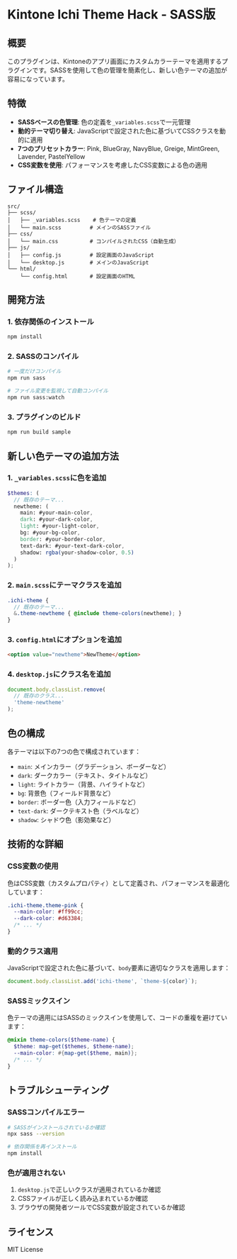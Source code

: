 # Kintone Ichi Theme Hack - SASS版

## 概要

このプラグインは、Kintoneのアプリ画面にカスタムカラーテーマを適用するプラグインです。SASSを使用して色の管理を簡素化し、新しい色テーマの追加が容易になっています。

## 特徴

- **SASSベースの色管理**: 色の定義を`_variables.scss`で一元管理
- **動的テーマ切り替え**: JavaScriptで設定された色に基づいてCSSクラスを動的に適用
- **7つのプリセットカラー**: Pink, BlueGray, NavyBlue, Greige, MintGreen, Lavender, PastelYellow
- **CSS変数を使用**: パフォーマンスを考慮したCSS変数による色の適用

## ファイル構造

```
src/
├── scss/
│   ├── _variables.scss    # 色テーマの定義
│   └── main.scss         # メインのSASSファイル
├── css/
│   └── main.css          # コンパイルされたCSS（自動生成）
├── js/
│   ├── config.js         # 設定画面のJavaScript
│   └── desktop.js        # メインのJavaScript
└── html/
    └── config.html       # 設定画面のHTML
```

## 開発方法

### 1. 依存関係のインストール

```bash
npm install
```

### 2. SASSのコンパイル

```bash
# 一度だけコンパイル
npm run sass

# ファイル変更を監視して自動コンパイル
npm run sass:watch
```

### 3. プラグインのビルド

```bash
npm run build sample
```

## 新しい色テーマの追加方法

### 1. `_variables.scss`に色を追加

```scss
$themes: (
  // 既存のテーマ...
  newtheme: (
    main: #your-main-color,
    dark: #your-dark-color,
    light: #your-light-color,
    bg: #your-bg-color,
    border: #your-border-color,
    text-dark: #your-text-dark-color,
    shadow: rgba(your-shadow-color, 0.5)
  )
);
```

### 2. `main.scss`にテーマクラスを追加

```scss
.ichi-theme {
  // 既存のテーマ...
  &.theme-newtheme { @include theme-colors(newtheme); }
}
```

### 3. `config.html`にオプションを追加

```html
<option value="newtheme">NewTheme</option>
```

### 4. `desktop.js`にクラス名を追加

```javascript
document.body.classList.remove(
  // 既存のクラス...
  'theme-newtheme'
);
```

## 色の構成

各テーマは以下の7つの色で構成されています：

- `main`: メインカラー（グラデーション、ボーダーなど）
- `dark`: ダークカラー（テキスト、タイトルなど）
- `light`: ライトカラー（背景、ハイライトなど）
- `bg`: 背景色（フィールド背景など）
- `border`: ボーダー色（入力フィールドなど）
- `text-dark`: ダークテキスト色（ラベルなど）
- `shadow`: シャドウ色（影効果など）

## 技術的な詳細

### CSS変数の使用

色はCSS変数（カスタムプロパティ）として定義され、パフォーマンスを最適化しています：

```css
.ichi-theme.theme-pink {
  --main-color: #ff99cc;
  --dark-color: #d63384;
  /* ... */
}
```

### 動的クラス適用

JavaScriptで設定された色に基づいて、`body`要素に適切なクラスを適用します：

```javascript
document.body.classList.add('ichi-theme', `theme-${color}`);
```

### SASSミックスイン

色テーマの適用にはSASSのミックスインを使用して、コードの重複を避けています：

```scss
@mixin theme-colors($theme-name) {
  $theme: map-get($themes, $theme-name);
  --main-color: #{map-get($theme, main)};
  /* ... */
}
```

## トラブルシューティング

### SASSコンパイルエラー

```bash
# SASSがインストールされているか確認
npx sass --version

# 依存関係を再インストール
npm install
```

### 色が適用されない

1. `desktop.js`で正しいクラスが適用されているか確認
2. CSSファイルが正しく読み込まれているか確認
3. ブラウザの開発者ツールでCSS変数が設定されているか確認

## ライセンス

MIT License 